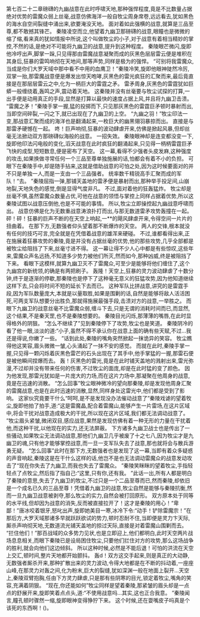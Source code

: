 第七百二十二章磅礴的九幽战意在此时呼啸天地,那种强悍程度,竟是不比数量占据绝对优势的雷魔众弱上丝毫,战意仿佛海洋一般自牧尘周身席卷,远远看去,犹如黑色的海水自空间裂缝中涌出来,欲要淹没天地。
面对着如此强横的战意,就算是三品至尊,都不敢撼其锋芒。
秦陵凌空而立,他望着九幽卫那磅礴的战意,眼瞳也是微微的缩了缩,看来真的犹如情报中所说,这个叫做牧尘的小子,对于战意有着相当精妙的掌控,不然的话,是绝对不可能将九幽卫的战意,提升到这种程度。
秦陵眼芒微闪,旋即他冷哼出声,脚掌一跺,只见得那由雷魔战意凝聚而成的灰黑色层层雷云便是堆积在其身后,狂暴的雷鸣响彻在天地间,那等声势,同样是极为的强悍。
“可别将我雷魔众,当成是你们大罗天域中那中看不中用的血鹰卫！”秦陵冷笑,旋即他眼神陡然冷厉,双掌一抬,那雷魔战意便是爆发出惊天咆哮,灰黑色的雷光疯狂的汇聚而来,最后竟直接是在那层层雷云之中,化为一柄巨大的雷霆之矛。
雷矛周身,灰黑色的雷霆犹如巨蟒一般缠绕着,轰鸣之声,震动着天地。
这秦陵并没有丝毫要与牧尘试探的打算,一出手便是动用真正的手段,显然是打算以最快的速度占据上风,并且将九幽卫击溃。
“雷魔之矛！”秦陵手掌一握,猛的投掷而下,只见那灰黑色的雷霆巨矛顿时暴射而出,当即空间碎裂,一闪之下,就已出现在了九幽卫的上空。
“九幽之羽！”牧尘印法一变,那战意汇聚而成的海洋也是翻涌起来,一枚巨大的幽黑翎羽暴掠而出。
直接是与那雷矛硬憾在一起。
咚！巨声响彻,狂暴的波动肆虐开来,仿佛是掀起风暴,但却丝毫无法掀动双方那磅礴似海般的战意。
一招失效。
秦陵眼神却是连变都没变一下,旋即他印法闪电般的变化,滔天战意在此时疯狂的翻涌起来,只见得一柄柄雷霆巨矛飞快的成型,短短数息,便是密布了天空。
这一幕,看得不少强者头皮发麻,这种强度的攻击,如果换做寻常任何一个三品至尊单独施展的话,怕都会有着不小的负担。
可眼下在秦陵手中,却是随手拈来,这就是借助战意的可怕之处,因为这时候要面对的并不只是单独一人,而是一支由一个三品强者。
统率数千精锐高手汇聚而成的军队！“去。
”秦陵屈指一弹,那铺天盖地的雷矛便是暴射而出,那种举手投足间,山崩地裂,天地失色的感觉,倒是显得气度非凡。
不过,面对着他的狂轰猛炸。
牧尘却是丝毫不惧,虽然雷魔众数量占优,可他在战意的领悟与掌控上同样占据着优势,所以这秦陵试图以战意压倒他,也是不可能的事情。
所以,牧尘立即操控起九幽战意呼啸而出。
战意仿佛是化为无数重战意涛浪扑打而出,与那无数道雷矛攻势轰撞在一起。
砰！砰！狂暴的巨声不断的在天空上响起,一**的飓风肆虐开来,令得空间一片片的扭曲着。
在那下方,无数强者仰头望着那不断爆炸的天空。
两人的交锋,根本就没有任何的技巧可言,完全就是在凭借着战意的雄浑来硬碰。
不过,谁都看得出来,正在施展着狂暴攻势的秦陵,竟是并没有占据丝毫的优势,他的那些攻势,几乎全部都是被牧尘给阻挡了下来,丝毫寸进不得。
这一幕让得不少人心中都是有些惊叹,这些年来,雷魔众声名远扬,不知道多少势力被他们所灭,然而如今,那种凶威,终是被阻挡了下来。
看眼下这模样,就算九幽卫灭不了雷魔众,可至少是能够将他们缠住了,这个九幽宫的新统领,的确是有两把刷子。
轰隆！天空上,狂暴的灵力波动肆虐了十数分钟,终于是逐渐的停歇,那秦陵也是停下了这种毫无意义的狂猛攻势,因为他知道继续这样下去,只会将时间不短的延长下去而已。
这种军队比拼战意,讲究的是雷霆手段,因为军队数量庞大,本就是以量取胜,如果是围剿的话,自然是能够将敌人活活困死,可两支军队想要分出胜负,那就得施展最强手段,击溃对方的战意,一举胜之。
而眼下九幽卫的战意丝毫不比雷魔众弱,缠斗下去,只是无谓的消耗时间而已,而显然,这个结果,不是秦天罡,也不是秦陵想要的。
秦陵目光闪烁,那薄薄的嘴唇,在此时显得格外的阴狠。
“怎么不继续了”见到秦陵停下了攻势,牧尘也是笑道。
秦陵阴冷的看了他一眼,淡淡的道:“小子,虽然不得不承认你在战意上面的确有些天赋,不过…我还是得说,你嫩了一些。
”话到此处,秦陵的嘴角突然掀起一抹诡异的笑容。
牧尘瞧得他这笑容,眉头微微一皱,心头涌起了一抹不安的感觉。
而就在此时,秦陵手掌一握,只见得一颗闪烁着灰黑色雷芒的石头出现在了其手中,他手掌猛的一握,那雷石便是被他瞬间捏爆而去。
轰！灰黑色的雷光,竟是在此时铺天盖地的溅射出来,雷光弥漫,不过却并没有带来任何的伤害,不过牧尘的面庞,却是在此时猛的变了颜色。
因为他发现,那雷光犹如是一片庞大的力场,而在这片力场中,那凝聚在他周身的战意,竟是在迅速的消散。
“怎么回事”牧尘眼神微冷的望向那秦陵,却是发现他周身汇聚的雷魔战意,也是在此时迅速的消散,显然,同样身处这雷光中,他们都是受到了影响。
这家伙究竟要干什么“呵呵,是不是发现没办法催动战意了”秦陵戏谑的望着牧尘,旋即他拍了拍手,道:“这是雷魔晶,配合着雷魔山,能够产生一片雷场,在这片区域中,将会干扰对战意造成极大的干扰,所以现在这片区域,我们都无法调动战意了。
”牧尘眉头紧皱,微闭双目,感应战意,果然是发现仿佛有着一种无形的力量在干扰着他,而这种干扰,以他现在的实力,还无法屏蔽。
下方诸多九幽卫战士也是传出了一些骚动,如果牧尘无法调动战意,那他们九幽卫几乎被废了十之七八,因为牧尘才是九幽卫的魂,只有他才能够掌控战意,而一旦一支军队失去了战意,那也就将会与散兵游勇无疑。
“怎么回事”此时在那下方,无数强者也是发现了这一幕,当即有着众多疑惑的声音响起,秦陵这是在干什么这样的话,他岂不是也无法调动雷魔众的战意发动攻击了“现在你失去了九幽卫,而我也失去了雷魔众。
”秦陵笑眯眯的望着牧尘,手指轻轻点了点牧尘,然后指了指自己:“这里,只有你,还有我。
”此话一出,所有人都是明白了秦陵的意思,失去了九幽卫的牧尘,不过只是一个二品至尊而已,然而秦陵,却依旧是一个成名已久的三品至尊！凭借着九幽卫的战意,牧尘自然是能够与秦陵抗衡,然而一旦九幽卫战意被剥夺,那么牧尘的实力,自然会被打回原形。
双方原本处于同等的水平线,但却因为战意的消失,反而被直接拉开了！这才是秦陵的用心！“卑鄙！”唐冰咬着银牙,怒叱出声,旋即她美目一寒,冰冷下令:“动手！铲除雷魔宗！”在那后方,大罗天域那诸多早就跃跃欲试的势力,顿时忍耐不住,当即便是灵力卞天际,厮杀声响彻天地,无数道流光铺天盖地的掠过天际,直接是对着雷魔山围剿而去。
“拦住他们！”那百战域的众多势力见状,也是立即迎上,他们都明白,此时天空两片战场息息相关,而眼下秦陵已是设局困住牧尘,只要他们拦住对方的攻势,那么这场战争的胜利,就会向他们这边倾斜。
所以这种时候,必然是不能后退！可怕的洪流在天空上交汇,顿时间,整片天地都开始颤抖。
轰d！双方这交手起来,则是真正的大动静,无数强者厮杀开来,那种扩散出来的灵力波动,令得大地都是在不断的抖动着,一座座山峰,在那灵力对轰之间,化为粉末,巨大的裂缝,犹如深渊一般在地面上裂开…天空上,秦陵双臂抱胸,任由下方灵力肆虐,只是那有些阴寒的目光,锁定着牧尘,嘴角的笑容,充满着阴狠。
“现在,你还能如何”牧尘同样是望着秦陵,那紧皱的眉头却是一点点的舒展开来,旋即笑着点点头,道:“不使用战意吗…其实,这也正合我意。
”秦陵闻言,瞳孔顿时骤然一缩,旋即眼神变得狰狞下来。
这个时候,还在耍嘴皮子吗真是个该死的东西啊！()。
